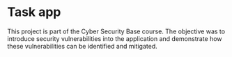 # Task app
This project is part of the Cyber Security Base course. The objective was to introduce security vulnerabilities into the application and demonstrate how these vulnerabilities can be identified and mitigated.
